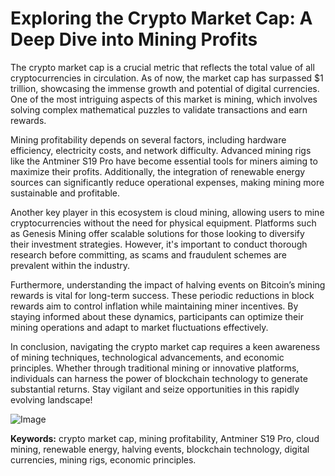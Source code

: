 # Exploring the Crypto Market Cap: A Deep Dive into Mining Profits

The crypto market cap is a crucial metric that reflects the total value of all cryptocurrencies in circulation. As of now, the market cap has surpassed $1 trillion, showcasing the immense growth and potential of digital currencies. One of the most intriguing aspects of this market is mining, which involves solving complex mathematical puzzles to validate transactions and earn rewards.

Mining profitability depends on several factors, including hardware efficiency, electricity costs, and network difficulty. Advanced mining rigs like the Antminer S19 Pro have become essential tools for miners aiming to maximize their profits. Additionally, the integration of renewable energy sources can significantly reduce operational expenses, making mining more sustainable and profitable.

Another key player in this ecosystem is cloud mining, allowing users to mine cryptocurrencies without the need for physical equipment. Platforms such as Genesis Mining offer scalable solutions for those looking to diversify their investment strategies. However, it's important to conduct thorough research before committing, as scams and fraudulent schemes are prevalent within the industry.

Furthermore, understanding the impact of halving events on Bitcoin’s mining rewards is vital for long-term success. These periodic reductions in block rewards aim to control inflation while maintaining miner incentives. By staying informed about these dynamics, participants can optimize their mining operations and adapt to market fluctuations effectively.

In conclusion, navigating the crypto market cap requires a keen awareness of mining techniques, technological advancements, and economic principles. Whether through traditional mining or innovative platforms, individuals can harness the power of blockchain technology to generate substantial returns. Stay vigilant and seize opportunities in this rapidly evolving landscape!

![Image](https://github.com/user-attachments/assets/590b50a7-4459-4e76-8a31-559aed223621)

**Keywords:** crypto market cap, mining profitability, Antminer S19 Pro, cloud mining, renewable energy, halving events, blockchain technology, digital currencies, mining rigs, economic principles.